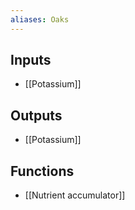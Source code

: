 ```yaml
---
aliases: Oaks
---
```


## Inputs
- [[Potassium]]

## Outputs
- [[Potassium]]

## Functions
- [[Nutrient accumulator]]